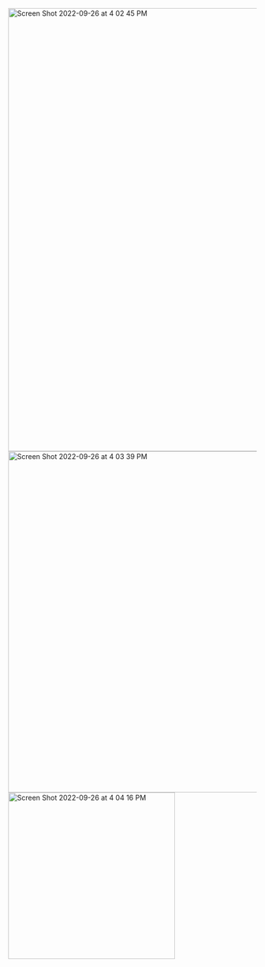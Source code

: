 <img width="899" alt="Screen Shot 2022-09-26 at 4 02 45 PM" src="https://user-images.githubusercontent.com/29736301/192312969-18507604-b2ff-459c-b665-afdf3b6d6f54.png">



<img width="692" alt="Screen Shot 2022-09-26 at 4 03 39 PM" src="https://user-images.githubusercontent.com/29736301/192312995-8a05c8a5-d511-44d3-a20d-6f479163fc9d.png">



<img width="338" alt="Screen Shot 2022-09-26 at 4 04 16 PM" src="https://user-images.githubusercontent.com/29736301/192313007-7c5e556a-bef8-414f-a5db-c2fb5e6a6c80.png">



